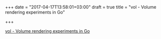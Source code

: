 +++
date = "2017-04-17T13:58:01+03:00"
draft = true
title = "vol - Volume rendering experiments in Go"

+++

<p><a href="https://github.com/fogleman/vol">vol - Volume rendering experiments in Go</a></p>